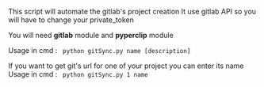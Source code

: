 This script will automate the gitlab's project creation
It use gitlab API so you will have to change your private_token

You will need **gitlab** module and **pyperclip** module

Usage in cmd : ``` 
python gitSync.py name [description]   ```
                                   
If you want to get git's url for one of your project you can enter its name         
Usage in cmd :   ``` 
python gitSync.py 1 name   ```
